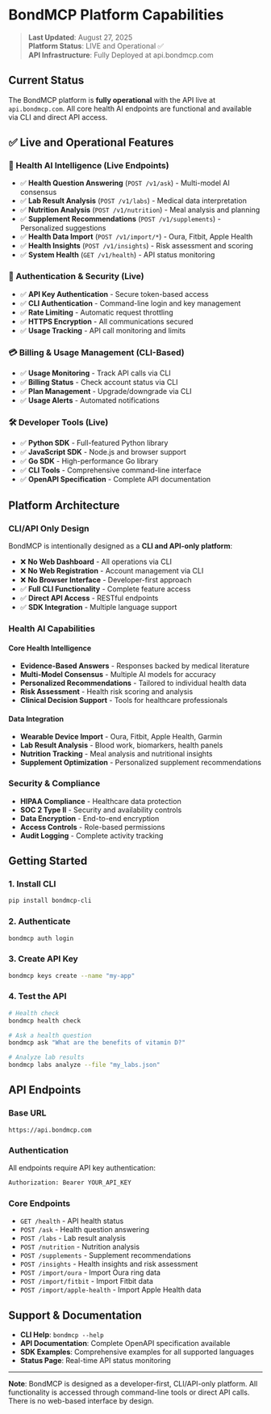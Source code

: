 # BondMCP Platform Capabilities

> **Last Updated**: August 27, 2025  
> **Platform Status**: LIVE and Operational ✅  
> **API Infrastructure**: Fully Deployed at api.bondmcp.com

## Current Status

The BondMCP platform is **fully operational** with the API live at `api.bondmcp.com`. All core health AI endpoints are functional and available via CLI and direct API access.

## ✅ Live and Operational Features

### 🧠 Health AI Intelligence (Live Endpoints)
- ✅ **Health Question Answering** (`POST /v1/ask`) - Multi-model AI consensus
- ✅ **Lab Result Analysis** (`POST /v1/labs`) - Medical data interpretation  
- ✅ **Nutrition Analysis** (`POST /v1/nutrition`) - Meal analysis and planning
- ✅ **Supplement Recommendations** (`POST /v1/supplements`) - Personalized suggestions
- ✅ **Health Data Import** (`POST /v1/import/*`) - Oura, Fitbit, Apple Health
- ✅ **Health Insights** (`POST /v1/insights`) - Risk assessment and scoring
- ✅ **System Health** (`GET /v1/health`) - API status monitoring

### 🔐 Authentication & Security (Live)
- ✅ **API Key Authentication** - Secure token-based access
- ✅ **CLI Authentication** - Command-line login and key management
- ✅ **Rate Limiting** - Automatic request throttling
- ✅ **HTTPS Encryption** - All communications secured
- ✅ **Usage Tracking** - API call monitoring and limits

### 💳 Billing & Usage Management (CLI-Based)
- ✅ **Usage Monitoring** - Track API calls via CLI
- ✅ **Billing Status** - Check account status via CLI
- ✅ **Plan Management** - Upgrade/downgrade via CLI
- ✅ **Usage Alerts** - Automated notifications

### 🛠️ Developer Tools (Live)
- ✅ **Python SDK** - Full-featured Python library
- ✅ **JavaScript SDK** - Node.js and browser support
- ✅ **Go SDK** - High-performance Go library
- ✅ **CLI Tools** - Comprehensive command-line interface
- ✅ **OpenAPI Specification** - Complete API documentation

## Platform Architecture

### CLI/API Only Design
BondMCP is intentionally designed as a **CLI and API-only platform**:
- ❌ **No Web Dashboard** - All operations via CLI
- ❌ **No Web Registration** - Account management via CLI
- ❌ **No Browser Interface** - Developer-first approach
- ✅ **Full CLI Functionality** - Complete feature access
- ✅ **Direct API Access** - RESTful endpoints
- ✅ **SDK Integration** - Multiple language support

### Health AI Capabilities

#### Core Health Intelligence
- **Evidence-Based Answers** - Responses backed by medical literature
- **Multi-Model Consensus** - Multiple AI models for accuracy
- **Personalized Recommendations** - Tailored to individual health data
- **Risk Assessment** - Health risk scoring and analysis
- **Clinical Decision Support** - Tools for healthcare professionals

#### Data Integration
- **Wearable Device Import** - Oura, Fitbit, Apple Health, Garmin
- **Lab Result Analysis** - Blood work, biomarkers, health panels
- **Nutrition Tracking** - Meal analysis and nutritional insights
- **Supplement Optimization** - Personalized supplement recommendations

### Security & Compliance
- **HIPAA Compliance** - Healthcare data protection
- **SOC 2 Type II** - Security and availability controls
- **Data Encryption** - End-to-end encryption
- **Access Controls** - Role-based permissions
- **Audit Logging** - Complete activity tracking

## Getting Started

### 1. Install CLI
```bash
pip install bondmcp-cli
```

### 2. Authenticate
```bash
bondmcp auth login
```

### 3. Create API Key
```bash
bondmcp keys create --name "my-app"
```

### 4. Test the API
```bash
# Health check
bondmcp health check

# Ask a health question
bondmcp ask "What are the benefits of vitamin D?"

# Analyze lab results
bondmcp labs analyze --file "my_labs.json"
```

## API Endpoints

### Base URL
```
https://api.bondmcp.com
```

### Authentication
All endpoints require API key authentication:
```bash
Authorization: Bearer YOUR_API_KEY
```

### Core Endpoints
- `GET /health` - API health status
- `POST /ask` - Health question answering
- `POST /labs` - Lab result analysis
- `POST /nutrition` - Nutrition analysis
- `POST /supplements` - Supplement recommendations
- `POST /insights` - Health insights and risk assessment
- `POST /import/oura` - Import Oura ring data
- `POST /import/fitbit` - Import Fitbit data
- `POST /import/apple-health` - Import Apple Health data

## Support & Documentation

- **CLI Help**: `bondmcp --help`
- **API Documentation**: Complete OpenAPI specification available
- **SDK Examples**: Comprehensive examples for all supported languages
- **Status Page**: Real-time API status monitoring

---

**Note**: BondMCP is designed as a developer-first, CLI/API-only platform. All functionality is accessed through command-line tools or direct API calls. There is no web-based interface by design.

